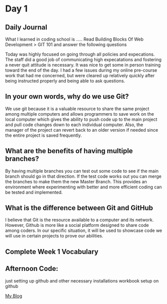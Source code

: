 # Day 1

## Daily Journal
What I learned in coding school is .....
Read Building Blocks Of Web Development > GIT 101 and answer the following questions

Today was highly focused on going through all policies and expecations. The staff did a good job of communicating high expecatations and fostering a never quit attitude is necessary. It was nice to get some in person training toward the end of the day. I had a few issues during my online pre-course work that had me concerned, but were cleared up relatively quickly after being instructed properly and being able to ask questions. 

## In your own words, why do we use Git?

We use git because it is a valuable resource to share the same project among multiple computers and allows programmers to save work on the local computer which gives the ability to push code up to the main project and pull code changes down to each individual computer. Also, the manager of the project can revert back to an older version if needed since the entire project is saved frequently. 

## What are the benefits of having multiple branches?

By having multiple branches you can test out some code to see if the main branch should go in that direction. If the test code works out you can merge the branches to make them the new Master Branch. This provides an environment where experimenting with better and more efficient coding can be tested and implemented. 

## What is the difference between Git and GitHub

I believe that Git is the resource available to a computer and its network. However, Github is more like a social platform designed to share code among coders. In our specific situation, it will be used to showcase code we will use in certain projects to prove our abilities. 

## Complete Week 1 Vocabulary

## Afternoon Code:
just setting up github and other necessary installations
workbook setup on github<p>
[My Blog](https://chesterjgreen.github.io/blog/)